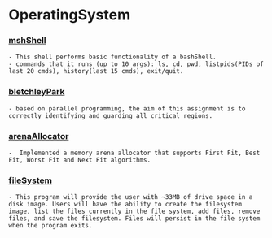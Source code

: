 # OperatingSystem

### [mshShell](https://github.com/virajsabhaya23/OperatingSystem/tree/main/mshShell)
    - This shell performs basic functionality of a bashShell.
    - commands that it runs (up to 10 args): ls, cd, pwd, listpids(PIDs of last 20 cmds), history(last 15 cmds), exit/quit.

### [bletchleyPark](https://github.com/virajsabhaya23/OperatingSystem/tree/main/bletchleyPark)
    - based on parallel programming, the aim of this assignment is to correctly identifying and guarding all critical regions.
    
### [arenaAllocator](https://github.com/virajsabhaya23/OperatingSystem/tree/main/arenaAllocator)
    -  Implemented a memory arena allocator that supports First Fit, Best Fit, Worst Fit and Next Fit algorithms.   

### [fileSystem](https://github.com/virajsabhaya23/OperatingSystem/tree/main/fileSystem)
    - This program will provide the user with ~33MB of drive space in a disk image. Users will have the ability to create the filesystem image, list the files currently in the file system, add files, remove files, and save the filesystem. Files will persist in the file system when the program exits. 